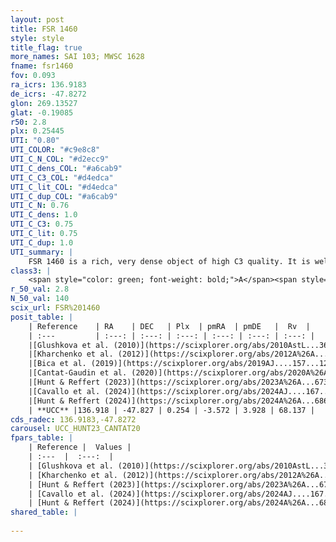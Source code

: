 ```yaml
---
layout: post
title: FSR 1460
style: style
title_flag: true
more_names: SAI 103; MWSC 1628
fname: fsr1460
fov: 0.093
ra_icrs: 136.9183
de_icrs: -47.8272
glon: 269.13527
glat: -0.19085
r50: 2.8
plx: 0.25445
UTI: "0.80"
UTI_COLOR: "#c9e8c8"
UTI_C_N_COL: "#d2ecc9"
UTI_C_dens_COL: "#a6cab9"
UTI_C_C3_COL: "#d4edca"
UTI_C_lit_COL: "#d4edca"
UTI_C_dup_COL: "#a6cab9"
UTI_C_N: 0.76
UTI_C_dens: 1.0
UTI_C_C3: 0.75
UTI_C_lit: 0.75
UTI_C_dup: 1.0
UTI_summary: |
    FSR 1460 is a rich, very dense object of high C3 quality. It is well-studied in the literature.
class3: |
    <span style="color: green; font-weight: bold;">A</span><span style="color: #FFC300; font-weight: bold;">B</span>
r_50_val: 2.8
N_50_val: 140
scix_url: FSR%201460
posit_table: |
    | Reference    | RA    | DEC   | Plx  | pmRA  | pmDE   |  Rv  |
    | :---         | :---: | :---: | :---: | :---: | :---: | :---: |
    |[Glushkova et al. (2010)](https://scixplorer.org/abs/2010AstL...36...75G) | 136.91 | -47.834 | -- | -- | -- | -- |
    |[Kharchenko et al. (2012)](https://scixplorer.org/abs/2012A%26A...543A.156K) | 136.912 | -47.825 | -- | -10.53 | 3.57 | -- |
    |[Bica et al. (2019)](https://scixplorer.org/abs/2019AJ....157...12B) | 136.909 | -47.836 | -- | -- | -- | -- |
    |[Cantat-Gaudin et al. (2020)](https://scixplorer.org/abs/2020A%26A...640A...1C) | 136.922 | -47.827 | 0.225 | -3.49 | 3.944 | -- |
    |[Hunt & Reffert (2023)](https://scixplorer.org/abs/2023A%26A...673A.114H) | 136.908 | -47.824 | 0.256 | -3.605 | 3.946 | 24.411 |
    |[Cavallo et al. (2024)](https://scixplorer.org/abs/2024AJ....167...12C) | 136.921 | -47.821 | 0.287 | -- | -- | -- |
    |[Hunt & Reffert (2024)](https://scixplorer.org/abs/2024A%26A...686A..42H) | 136.908 | -47.824 | 0.256 | -3.605 | 3.946 | 24.411 |
    | **UCC** |136.918 | -47.827 | 0.254 | -3.572 | 3.928 | 68.137 | 
cds_radec: 136.9183,-47.8272
carousel: UCC_HUNT23_CANTAT20
fpars_table: |
    | Reference |  Values |
    | :---  |  :---:  |
    | [Glushkova et al. (2010)](https://scixplorer.org/abs/2010AstL...36...75G) | `E(B-V)=1.31, Dm=11.3, Age=9.3` |
    | [Kharchenko et al. (2012)](https://scixplorer.org/abs/2012A%26A...543A.156K) | `e_bv=1.041, distance=1285, log_age=8.835` |
    | [Hunt & Reffert (2023)](https://scixplorer.org/abs/2023A%26A...673A.114H) | `AV50=6.043, diffAV50=2.265, MOD50=12.349, logAge50=8.727` |
    | [Cavallo et al. (2024)](https://scixplorer.org/abs/2024AJ....167...12C) | `AV50=5.45, dMod50=12.75, logAge50=8.13, [Fe/H]50=0.84` |
    | [Hunt & Reffert (2024)](https://scixplorer.org/abs/2024A%26A...686A..42H) | `MassJ=2334.13` |
shared_table: |
    
---
```

